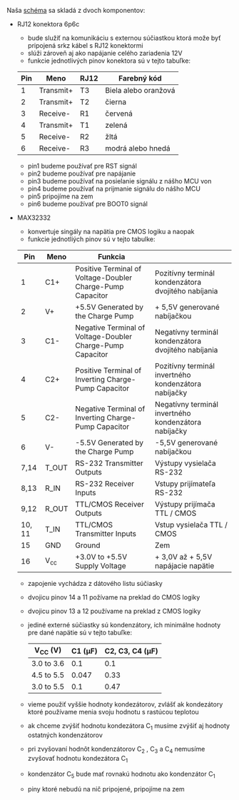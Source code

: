 Naša [schéma](rs-232_schematic.kicad_sch) sa skladá z dvoch komponentov:
- RJ12 konektora 6p6c  
   - bude služíť na komunikáciu s externou súčiastkou ktorá može byť pripojená srkz kábel s RJ12 konektormi  
   - slúži zároveň aj ako napájanie celého zariadenia 12V  
   - funkcie jednotlivých pinov konektora sú v tejto tabuľke:    

    |Pin |	Meno | RJ12 |	Farebný kód |  
    |----|-------|------|--------------|  
    |1|Transmit+|T3|Biela alebo oranžová|  
    |2|	Transmit+|		T2|	čierna|
    |3|	Receive-|	R1|	červená|
    |4|	Transmit+	|	T1|	zelená|
    |5|	Receive-|	R2|	žltá|
    |6|	Receive-|	R3|	modrá alebo hnedá|
   - pin1 budeme používať pre RST signál
   - pin2 budeme používať pre napájanie
   - pin3 budeme používať na posielanie signálu z nášho MCU von
   - pin4 budeme používať na prijmanie signálu do nášho MCU
   - pin5 pripojíme na zem
   - pin6 budeme používať pre BOOT0 signál
     
- MAX32332
  -  konvertuje singály na napätia pre CMOS logiku a naopak
  -  funkcie jednotliých pinov sú v tejto tabulke:

    |Pin|Meno|Funkcia||
    |---|----|--------|-|
    |1|C1+|Positive Terminal of Voltage-Doubler Charge-Pump Capacitor|Pozitívny terminál kondenzátora dvojitého nabíjania|
    |2|V+|+5.5V Generated by the Charge Pump|+ 5,5V generované nabíjačkou|
    |3|C1-|Negative Terminal of Voltage-Doubler Charge-Pump Capacitor|Negatívny terminál kondenzátora dvojitého nabíjania|
    |4|C2+|Positive Terminal of Inverting Charge-Pump Capacitor|Pozitívny terminál invertného kondenzátora nabíjačky|
    |5|C2-|Negative Terminal of Inverting Charge-Pump Capacitor|Negatívny terminál invertného kondenzátora nabíjačky|
    |6|V-|-5.5V Generated by the Charge Pump|-5,5V generované nabíjačkou|
    |7,14|T_OUT|RS-232 Transmitter Outputs|Výstupy vysielača RS-232|
    |8,13|R_IN|RS-232 Receiver Inputs|Vstupy prijímateľa RS-232|
    |9,12|R_OUT|TTL/CMOS Receiver Outputs|Výstupy prijímača TTL / CMOS|
    |10, 11|T_IN|TTL/CMOS Transmitter Inputs|Vstup vysielača TTL / CMOS|
    |15|GND|Ground|Zem|
    |16|V<sub>cc</sub>|+3.0V to +5.5V Supply Voltage|+ 3,0V až + 5,5V napájacie napätie|
  - zapojenie vychádza z dátového listu súčiasky 
  - dvojicu pinov 14 a 11 požívame na preklad do CMOS logiky
  - dvojicu pinov 13 a 12 používame na preklad z CMOS logiky 
  - jediné externé súčiastky sú kondenzátory, ich minimálne hodnoty pre dané napätie sú v tejto tabuľke:

    |V<sub>CC</sub> (V)|C1 (µF)|C2, C3, C4 (µF)|
    |------------------|-------|---------------|
    |3.0 to 3.6|0.1 |0.1|
    |4.5 to 5.5|0.047|0.33|
    |3.0 to 5.5|0.1|0.47|

  - vieme použiť vyššie hodnoty kondezátorov, zvlášť ak kondezátory ktoré používame menia svoju hodnotu s rastúcou teplotou
  - ak chceme zvýšiť hodnotu kondezátora C<sub>1</sub> musíme zvýšiť aj hodnoty ostatných kondenzátorov
  - pri zvyšovaní hodnôt kondenzátorov C<sub>2</sub> , C<sub>3</sub> a C<sub>4</sub> nemusíme zvyšovať hodnotu kondezátora C<sub>1</sub>
  - kondenzátor C<sub>5</sub> bude mať rovnakú hodnotu ako kondenzátor C<sub>1</sub>
  - piny ktoré nebudú na nič pripojené, pripojíme na zem
        

  
  
